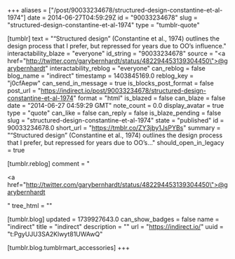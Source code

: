 +++
aliases = ["/post/90033234678/structured-design-constantine-et-al-1974"]
date = 2014-06-27T04:59:29Z
id = "90033234678"
slug = "structured-design-constantine-et-al-1974"
type = "tumblr-quote"

[tumblr]
text = "&ldquo;Structured design&rdquo; (Constantine et al., 1974) outlines the design process that I prefer, but repressed for years due to OO&rsquo;s influence."
interactability_blaze = "everyone"
id_string = "90033234678"
source = "<a href=\"http://twitter.com/garybernhardt/status/482294453139304450\">@garybernhardt</a>"
interactability_reblog = "everyone"
can_reblog = false
blog_name = "indirect"
timestamp = 1403845169.0
reblog_key = "j0cfAepw"
can_send_in_message = true
is_blocks_post_format = false
post_url = "https://indirect.io/post/90033234678/structured-design-constantine-et-al-1974"
format = "html"
is_blazed = false
can_blaze = false
date = "2014-06-27 04:59:29 GMT"
note_count = 0.0
display_avatar = true
type = "quote"
can_like = false
can_reply = false
is_blaze_pending = false
slug = "structured-design-constantine-et-al-1974"
state = "published"
id = 90033234678.0
short_url = "https://tmblr.co/ZY3jby1JsPYBs"
summary = "“Structured design” (Constantine et al., 1974) outlines the design process that I prefer, but repressed for years due to OO’s..."
should_open_in_legacy = true

[tumblr.reblog]
comment = "<p><a href=\"http://twitter.com/garybernhardt/status/482294453139304450\">@garybernhardt</a></p>"
tree_html = ""

[tumblr.blog]
updated = 1739927643.0
can_show_badges = false
name = "indirect"
title = "indirect"
description = ""
url = "https://indirect.io/"
uuid = "t:PgyUJU3SA2Klwyt81UWAwQ"

[tumblr.blog.tumblrmart_accessories]
+++
